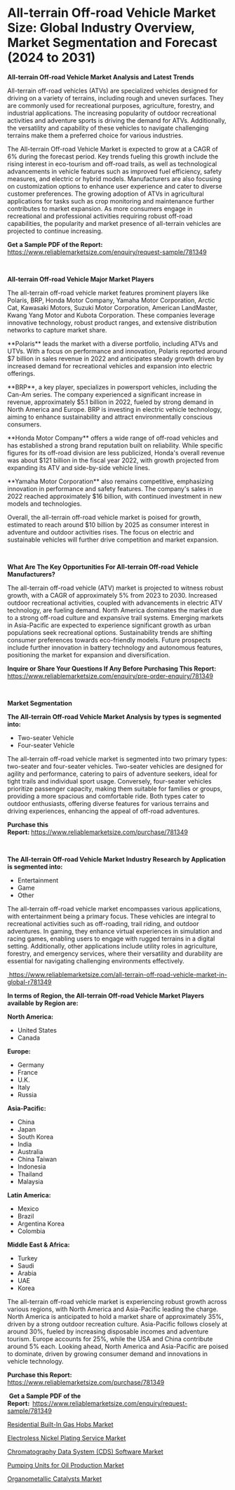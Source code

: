 <p><h1>All-terrain Off-road Vehicle Market Size: Global Industry Overview, Market Segmentation and Forecast (2024 to 2031)</h1></p><p><strong>All-terrain Off-road Vehicle Market Analysis and Latest Trends</strong></p>
<p><p>All-terrain off-road vehicles (ATVs) are specialized vehicles designed for driving on a variety of terrains, including rough and uneven surfaces. They are commonly used for recreational purposes, agriculture, forestry, and industrial applications. The increasing popularity of outdoor recreational activities and adventure sports is driving the demand for ATVs. Additionally, the versatility and capability of these vehicles to navigate challenging terrains make them a preferred choice for various industries.</p><p>The All-terrain Off-road Vehicle Market is expected to grow at a CAGR of 6% during the forecast period. Key trends fueling this growth include the rising interest in eco-tourism and off-road trails, as well as technological advancements in vehicle features such as improved fuel efficiency, safety measures, and electric or hybrid models. Manufacturers are also focusing on customization options to enhance user experience and cater to diverse customer preferences. The growing adoption of ATVs in agricultural applications for tasks such as crop monitoring and maintenance further contributes to market expansion. As more consumers engage in recreational and professional activities requiring robust off-road capabilities, the popularity and market presence of all-terrain vehicles are projected to continue increasing.</p></p>
<p><strong>Get a Sample PDF of the Report:&nbsp;</strong> <a href="https://www.reliablemarketsize.com/enquiry/request-sample/781349?utm_campaign=1608&utm_medium=2&utm_source=Github&utm_content=ia&utm_term=15102024&utm_id=all-terrain-off-road-vehicle">https://www.reliablemarketsize.com/enquiry/request-sample/781349</a></p>
<p>&nbsp;</p>
<p><strong>All-terrain Off-road Vehicle Major Market Players</strong></p>
<p><p>The all-terrain off-road vehicle market features prominent players like Polaris, BRP, Honda Motor Company, Yamaha Motor Corporation, Arctic Cat, Kawasaki Motors, Suzuki Motor Corporation, American LandMaster, Kwang Yang Motor and Kubota Corporation. These companies leverage innovative technology, robust product ranges, and extensive distribution networks to capture market share.</p><p>**Polaris** leads the market with a diverse portfolio, including ATVs and UTVs. With a focus on performance and innovation, Polaris reported around $7 billion in sales revenue in 2022 and anticipates steady growth driven by increased demand for recreational vehicles and expansion into electric offerings.</p><p>**BRP**, a key player, specializes in powersport vehicles, including the Can-Am series. The company experienced a significant increase in revenue, approximately $5.1 billion in 2022, fueled by strong demand in North America and Europe. BRP is investing in electric vehicle technology, aiming to enhance sustainability and attract environmentally conscious consumers.</p><p>**Honda Motor Company** offers a wide range of off-road vehicles and has established a strong brand reputation built on reliability. While specific figures for its off-road division are less publicized, Honda's overall revenue was about $121 billion in the fiscal year 2022, with growth projected from expanding its ATV and side-by-side vehicle lines.</p><p>**Yamaha Motor Corporation** also remains competitive, emphasizing innovation in performance and safety features. The company's sales in 2022 reached approximately $16 billion, with continued investment in new models and technologies.</p><p>Overall, the all-terrain off-road vehicle market is poised for growth, estimated to reach around $10 billion by 2025 as consumer interest in adventure and outdoor activities rises. The focus on electric and sustainable vehicles will further drive competition and market expansion.</p></p>
<p>&nbsp;</p>
<p><strong>What Are The Key Opportunities For All-terrain Off-road Vehicle Manufacturers?</strong></p>
<p><p>The all-terrain off-road vehicle (ATV) market is projected to witness robust growth, with a CAGR of approximately 5% from 2023 to 2030. Increased outdoor recreational activities, coupled with advancements in electric ATV technology, are fueling demand. North America dominates the market due to a strong off-road culture and expansive trail systems. Emerging markets in Asia-Pacific are expected to experience significant growth as urban populations seek recreational options. Sustainability trends are shifting consumer preferences towards eco-friendly models. Future prospects include further innovation in battery technology and autonomous features, positioning the market for expansion and diversification.</p></p>
<p><strong>Inquire or Share Your Questions If Any Before Purchasing This Report:</strong> <a href="https://www.reliablemarketsize.com/enquiry/pre-order-enquiry/781349?utm_campaign=1608&utm_medium=2&utm_source=Github&utm_content=ia&utm_term=15102024&utm_id=all-terrain-off-road-vehicle">https://www.reliablemarketsize.com/enquiry/pre-order-enquiry/781349</a></p>
<p>&nbsp;</p>
<p><strong>Market Segmentation</strong></p>
<p><strong>The All-terrain Off-road Vehicle Market Analysis by types is segmented into:</strong></p>
<p><ul><li>Two-seater Vehicle</li><li>Four-seater Vehicle</li></ul></p>
<p><p>The all-terrain off-road vehicle market is segmented into two primary types: two-seater and four-seater vehicles. Two-seater vehicles are designed for agility and performance, catering to pairs of adventure seekers, ideal for tight trails and individual sport usage. Conversely, four-seater vehicles prioritize passenger capacity, making them suitable for families or groups, providing a more spacious and comfortable ride. Both types cater to outdoor enthusiasts, offering diverse features for various terrains and driving experiences, enhancing the appeal of off-road adventures.</p></p>
<p><strong>Purchase this Report:&nbsp;</strong><a href="https://www.reliablemarketsize.com/purchase/781349?utm_campaign=1608&utm_medium=2&utm_source=Github&utm_content=ia&utm_term=15102024&utm_id=all-terrain-off-road-vehicle">https://www.reliablemarketsize.com/purchase/781349</a></p>
<p>&nbsp;</p>
<p><strong>The All-terrain Off-road Vehicle Market Industry Research by Application is segmented into:</strong></p>
<p><ul><li>Entertainment</li><li>Game</li><li>Other</li></ul></p>
<p><p>The all-terrain off-road vehicle market encompasses various applications, with entertainment being a primary focus. These vehicles are integral to recreational activities such as off-roading, trail riding, and outdoor adventures. In gaming, they enhance virtual experiences in simulation and racing games, enabling users to engage with rugged terrains in a digital setting. Additionally, other applications include utility roles in agriculture, forestry, and emergency services, where their versatility and durability are essential for navigating challenging environments effectively.</p></p>
<p><a href="https://www.reliablemarketsize.com/all-terrain-off-road-vehicle-market-in-global-r781349?utm_campaign=1608&utm_medium=2&utm_source=Github&utm_content=ia&utm_term=15102024&utm_id=all-terrain-off-road-vehicle">&nbsp;https://www.reliablemarketsize.com/all-terrain-off-road-vehicle-market-in-global-r781349</a></p>
<p><strong>In terms of Region, the All-terrain Off-road Vehicle Market Players available by Region are:</strong></p>
<p>
    <p> <strong> North America: </strong>
        <ul>
            <li>United States</li>
            <li>Canada</li>
        </ul>
        </p> 
    <p> <strong> Europe: </strong>
        <ul>
            <li>Germany</li>
            <li>France</li>
            <li>U.K.</li>
            <li>Italy</li>
            <li>Russia</li>
        </ul>
        </p> 
    <p> <strong> Asia-Pacific: </strong>
        <ul>
            <li>China</li>
            <li>Japan</li>
            <li>South Korea</li>
            <li>India</li>
            <li>Australia</li>
            <li>China Taiwan</li>
            <li>Indonesia</li>
            <li>Thailand</li>
            <li>Malaysia</li>
        </ul>
        </p> 
    <p> <strong> Latin America: </strong>
        <ul>
            <li>Mexico</li>
            <li>Brazil</li>
            <li>Argentina Korea</li>
            <li>Colombia</li>
        </ul>
        </p> 
    <p> <strong> Middle East & Africa: </strong>
        <ul>
            <li>Turkey</li>
            <li>Saudi</li>
            <li>Arabia</li>
            <li>UAE</li>
            <li>Korea</li>
        </ul>
    </p>
    </p>
<p><p>The all-terrain off-road vehicle market is experiencing robust growth across various regions, with North America and Asia-Pacific leading the charge. North America is anticipated to hold a market share of approximately 35%, driven by a strong outdoor recreation culture. Asia-Pacific follows closely at around 30%, fueled by increasing disposable incomes and adventure tourism. Europe accounts for 25%, while the USA and China contribute around 5% each. Looking ahead, North America and Asia-Pacific are poised to dominate, driven by growing consumer demand and innovations in vehicle technology.</p></p>
<p><strong>Purchase this Report: </strong><a href="https://www.reliablemarketsize.com/purchase/781349?utm_campaign=1608&utm_medium=2&utm_source=Github&utm_content=ia&utm_term=15102024&utm_id=all-terrain-off-road-vehicle">https://www.reliablemarketsize.com/purchase/781349</a></p>
<p>&nbsp;<strong>Get a Sample PDF of the Report:&nbsp;&nbsp;</strong><a href="https://www.reliablemarketsize.com/enquiry/request-sample/781349?utm_campaign=1608&utm_medium=2&utm_source=Github&utm_content=ia&utm_term=15102024&utm_id=all-terrain-off-road-vehicle">https://www.reliablemarketsize.com/enquiry/request-sample/781349</a></p>
<p><strong></strong></p>
<p><p><a href="https://www.linkedin.com/pulse/global-residential-built-in-gas-hobs-market-pulse-trends-growth-kc0kf?utm_campaign=1608&utm_medium=2&utm_source=Github&utm_content=ia&utm_term=15102024&utm_id=all-terrain-off-road-vehicle">Residential Built-In Gas Hobs Market</a></p><p><a href="https://www.linkedin.com/pulse/electroless-nickel-plating-service-market-essentials-key-players-jtjhf?utm_campaign=1608&utm_medium=2&utm_source=Github&utm_content=ia&utm_term=15102024&utm_id=all-terrain-off-road-vehicle">Electroless Nickel Plating Service Market</a></p><p><a href="https://www.linkedin.com/pulse/global-chromatography-data-system-cds-software-market-jexae?trk=public_post_embed_feed-article-content&utm_campaign=1608&utm_medium=2&utm_source=Github&utm_content=ia&utm_term=15102024&utm_id=all-terrain-off-road-vehicle">Chromatography Data System (CDS) Software Market</a></p><p><a href="https://www.linkedin.com/pulse/pumping-units-oil-production-market-trends-strategic-insights-o0qqf?utm_campaign=1608&utm_medium=2&utm_source=Github&utm_content=ia&utm_term=15102024&utm_id=all-terrain-off-road-vehicle">Pumping Units for Oil Production Market</a></p><p><a href="https://www.linkedin.com/pulse/organometallic-catalysts-industry-sector-new-technologies-1asie?trk=public_post_embed_feed-article-content&utm_campaign=1608&utm_medium=2&utm_source=Github&utm_content=ia&utm_term=15102024&utm_id=all-terrain-off-road-vehicle">Organometallic Catalysts Market</a></p></p>
